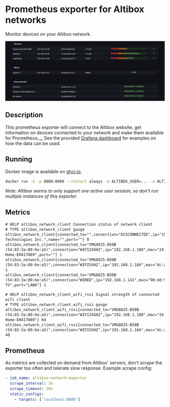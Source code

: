 # Prometheus exporter for Altibox networks

Monitor devices on your Altibox network.

![Grafana dashboard](grafana/dashboard.png)

## Description

This prometheus exporter will connect to the Altibox website, get information on devices connected to your network and make them available for Prometheus.__
See the provided [Grafana dashboard](grafana/dashboard.json) for examples on how the data can be used.

## Running

Docker image is available on [ghcr.io](https://github.com/terjesannum/altibox-network-exporter/pkgs/container/altibox-network-exporter).

```sh
docker run -d -p 8080:8080 --restart always -e ALTIBOX_USER=... -e ALTIBOX_PASSWORD=... ghcr.io/terjesannum/altibox-network-exporter:3
```

*Note: Altibox seems to only support one active user session, so don't run multiple instances of this exporter.*

## Metrics

```
# HELP altibox_network_client Connection status of network client
# TYPE altibox_network_client gauge
altibox_network_client{connected_to="",connection="DISCONNECTED",ip="192.168.1.142",mac="a0:02:dc:29:f1:ba",manufacturer="Amazon Technologies Inc.",name="",port=""} 0
altibox_network_client{connected_to="VMG8825-B50B (54:83:3a:80:6e:a5)",connection="WIFI24GHZ",ip="192.168.1.108",mac="24:6f:28:98:b4:0c",manufacturer="",name="Easee-Home-EH417089",port=""} 1
altibox_network_client{connected_to="VMG8825-B50B (54:83:3a:80:6e:a5)",connection="WIFI5GHZ",ip="192.168.1.184",mac="dc:a6:32:ca:7b:a3",manufacturer="",name="raspberrypi",port=""} 1
altibox_network_client{connected_to="VMG8825-B50B (54:83:3a:80:6e:a5)",connection="WIRED",ip="192.168.1.141",mac="90:dd:5d:cb:1f:2c",manufacturer="",name="Apple-TV",port="LAN4"} 1
```

```
# HELP altibox_network_client_wifi_rssi Signal strength of connected wifi client
# TYPE altibox_network_client_wifi_rssi gauge
altibox_network_client_wifi_rssi{connected_to="VMG8825-B50B (54:83:3a:80:6e:a5)",connection="WIFI24GHZ",ip="192.168.1.108",mac="24:6f:28:98:b4:0c",manufacturer="",name="Easee-Home-EH417089"} 64
altibox_network_client_wifi_rssi{connected_to="VMG8825-B50B (54:83:3a:80:6e:a5)",connection="WIFI5GHZ",ip="192.168.1.184",mac="dc:a6:32:ca:7b:a3",manufacturer="",name="raspberrypi"} 40
```

## Prometheus

As metrics are collected on demand from Altibox' servers, don't scrape the exporter too often and tolerate slow response. Example scrape config:

```yaml
- job_name: altibox-network-exporter
  scrape_interval: 1m
  scrape_timeout: 50s
  static_configs:
    - targets: ['localhost:8080']
```
